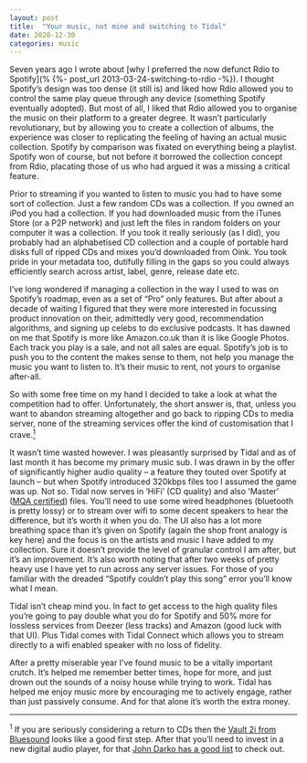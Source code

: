 ```yaml
---
layout: post
title:  "Your music, not mine and switching to Tidal"
date: 2020-12-30
categories: music
---
```

Seven years ago I wrote about [why I preferred the now defunct Rdio to Spotify](% {%- post_url 2013-03-24-switching-to-rdio -%}). I thought Spotify’s design was too dense (it still is) and liked how Rdio allowed you to control the same play queue through any device (something Spotify eventually adopted). But most of all, I liked that Rdio allowed you to organise the music on their platform to a greater degree. It wasn’t particularly revolutionary, but by allowing you to create a collection of albums, the experience was closer to replicating the feeling of having an actual music collection. Spotify by comparison was fixated on everything being a playlist. Spotify won of course, but not before it borrowed the collection concept from Rdio, placating those of us who had argued it was a missing a critical feature.

Prior to streaming if you wanted to listen to music you had to have some sort of collection. Just a few random CDs was a collection. If you owned an iPod you had a collection. If you had downloaded music from the iTunes Store (or a P2P network) and just left the files in random folders on your computer it was a collection. If you took it really seriously (as I did), you probably had an alphabetised CD collection and a couple of portable hard disks full of ripped CDs and mixes you’d downloaded from Oink. You took pride in your metadata too, dutifully filling in the gaps so you could always efficiently search across artist, label, genre, release date etc.

I’ve long wondered if managing a collection in the way I used to was on Spotify’s roadmap, even as a set of “Pro” only features. But after about a decade of waiting I figured that they were more interested in focussing product innovation on their, admittedly very good, recommendation algorithms, and signing up celebs to do exclusive podcasts. It has dawned on me that Spotify is more like Amazon.co.uk than it is like Google Photos. Each track you play is a sale, and not all sales are equal. Spotify’s job is to push you to the content the makes sense to them, not help you manage the music you want to listen to. It’s their music to rent, not yours to organise after-all.

So with some free time on my hand I decided to take a look at what the competition had to offer. Unfortunately, the short answer is, that, unless you want to abandon streaming altogether and go back to ripping CDs to media server, none of the streaming services offer the kind of customisation that I crave.<a href="#footnote1"><sup>1</sup></a>

It wasn’t time wasted however. I was pleasantly surprised by Tidal and as of last month it has become my primary music sub. I was drawn in by the offer of significantly higher audio quality – a feature they touted over Spotify at launch – but when Spotify introduced 320kbps files too I assumed the game was up. Not so. Tidal now serves in ‘HiFi’ (CD quality) and also 'Master’ ([MQA certified](https://www.mqa.co.uk/how-it-works)) files. You’ll need to use some wired headphones (bluetooth is pretty lossy) or to stream over wifi to some decent speakers to hear the difference, but it’s worth it when you do. The UI also has a lot more breathing space than it’s given on Spotify (again the shop front analogy is key here) and the focus is on the artists and music I have added to my collection. Sure it doesn’t provide the level of granular control I am after, but it’s an improvement. It’s also worth noting that after two weeks of pretty heavy use I have yet to run across any server issues. For those of you familiar with the dreaded “Spotify couldn’t play this song” error you’ll know what I mean.

Tidal isn’t cheap mind you. In fact to get access to the high quality files you’re going to pay double what you do for Spotify and 50% more for lossless services from Deezer (less tracks) and Amazon (good luck with that UI). Plus Tidal comes with Tidal Connect which allows you to stream directly to a wifi enabled speaker with no loss of fidelity.

After a pretty miserable year I’ve found music to be a vitally important crutch. It’s helped me remember better times, hope for more, and just drown out the sounds of a noisy house while trying to work. Tidal has helped me enjoy music more by encouraging me to actively engage, rather than just passively consume. And for that alone it’s worth the extra money.

---

<p id="footnote1"><sup>1</sup> If you are seriously considering a return to CDs then the <a href="https://www.bluesound.com/products/vault/">Vault 2i from Bluesound</a> looks like a good first step. After that you’ll need to invest in a new digital audio player, for that <a href="https://darko.audio/2018/08/filling-the-void-5-daps-that-do-streaming/" alt="A list of digital audio players from John Darko">John Darko has a good list</a> to check out.</p>
